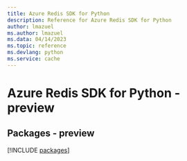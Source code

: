 ```yaml
---
title: Azure Redis SDK for Python
description: Reference for Azure Redis SDK for Python
author: lmazuel
ms.author: lmazuel
ms.data: 04/14/2023
ms.topic: reference
ms.devlang: python
ms.service: cache
---
```

# Azure Redis SDK for Python - preview
## Packages - preview
[!INCLUDE [packages](redis-index.md)]